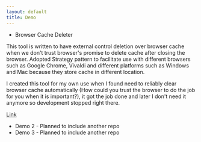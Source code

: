 ```yaml
---
layout: default
title: Demo
---
```


* Browser Cache Deleter

 This tool is written to have external control deletion over browser cache when we don't trust browser's promise to delete cache after closing the browser. Adopted Strategy pattern to facilitate use with different browsers such as Google Chrome, Vivaldi and different platforms such as Windows and Mac because they store cache in different location.

 I created this tool for my own use when I found need to reliably clear browser cache automatically (How could you trust the browser to do the job for you when it is important?), it got the job done and later I don't need it anymore so development stopped right there.

 [Link](https://github.com/waimanlam2019/browser-cache-deleter/tree/master)

* Demo 2 - Planned to include another repo
* Demo 3 - Planned to include another repo
